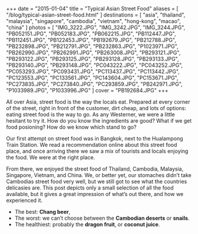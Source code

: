 +++
date    = "2015-01-04"
title   = "Typical Asian Street Food"
aliases = [ "/blog/typical-asian-street-food.html" ]
destinations = [ "asia", "thailand", "malaysia", "singapore", "cambodia", "vietnam", "hong-kong", "macao", "china" ]
photos  = [
  "IMG_3222.JPG", "IMG_3242.JPG", "IMG_3244.JPG", "PB052151.JPG", "PB052183.JPG",
  "PB062215.JPG", "PB112447.JPG", "PB112451.JPG", "PB122453.JPG", "PB192679.JPG",
  "PB212788.JPG", "PB232898.JPG", "PB212791.JPG", "PB232863.JPG", "P1023971.JPG",
  "PB262990.JPG", "PB262991.JPG", "PB263008.JPG", "PB293121.JPG", "PB293122.JPG",
  "PB293125.JPG", "PB293128.JPG", "PB293133.JPG", "PB293140.JPG", "PB293148.JPG", "PC043222.JPG",
  "PC043252.JPG", "PC053293.JPG", "PC093431.JPG", "PC113437.JPG", "PC113442.JPG",
  "PC123553.JPG", "PC133561.JPG", "PC143604.JPG", "PC153671.JPG", "PC273835.JPG",
  "PC273840.JPG", "PC293859.JPG", "PB242971.JPG", "P1033989.JPG", "P1033996.JPG"
]
cover = "PB192684.JPG"
+++

All over Asia, street food is the way the locals eat. Prepared at every corner of the street, right in front of the customer, dirt cheap, and lots of options: eating street food is the way to go. As any Westerner, we were a little hesitant to try it. How do you know the ingredients are good? What if we get food posioning? How do we know which stand to go?
<!--more-->
Our first attempt on street food was in Bangkok, next to the Hualampong Train Station. We read a recommendation online about this street food place, and once arriving there we saw a mix of tourists and locals enjoying the food. We were at the right place.

From there, we enjoyed the street food of Thailand, Cambodia, Malaysia, Singapore, Vietnam, and China. We, or better yet, our stomaches didn’t take Cambodias street food very well, but we still got to see what the countries delicasies are. This post depicts only a small selection of all the food available, but it gives a great impression of what’s out there, and how we experienced it.

* The best: **Chang beer**,
* The worst: we can’t choose between the **Cambodian deserts** or **snails**.
* The healthiest: probably the **dragon fruit**, or **coconut juice**.